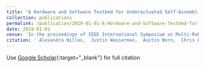 ```yaml
---
title: "A Hardware and Software Testbed for Underactuated Self-Assembling Robots"
collection: publications
permalink: /publication/2019-01-01-A-Hardware-and-Software-Testbed-for-Underactuated-Self-Assembling-Robots
date: 2019-01-01
venue: 'In the proceedings of IEEE International Symposium on Multi-Robot and Multi-Agent Systems'
citation: ' Alexandra Nilles,  Justin Wasserman,  Austin Born,  Chris Horn,  John Born,  Steven LaValle, &quot;A Hardware and Software Testbed for Underactuated Self-Assembling Robots.&quot; In the proceedings of IEEE International Symposium on Multi-Robot and Multi-Agent Systems, 2019.'
---
```

Use [Google Scholar](https://scholar.google.com/scholar?q=A+Hardware+and+Software+Testbed+for+Underactuated+Self+Assembling+Robots){:target="_blank"} for full citation